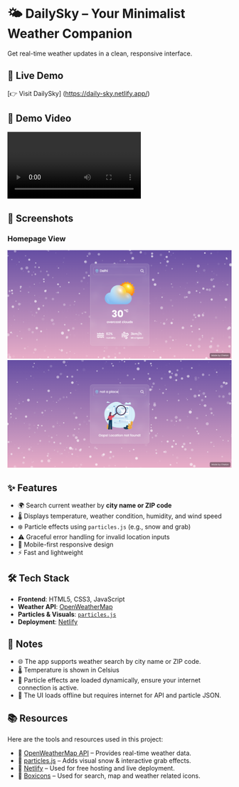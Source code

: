 # 🌤️ DailySky – Your Minimalist Weather Companion
Get real-time weather updates in a clean, responsive interface.


## 🔗 Live Demo

[👉 Visit DailySky] (https://daily-sky.netlify.app/)

## 🎥 Demo Video

<video src="images/HomePageVideo.mp4" controls></video>


## 📸 Screenshots

### Homepage View

![App Screenshot](images/HomePage.png)
![App Screenshot](images/HomePage2.png)


## ✨ Features

- 🌍 Search current weather by **city name or ZIP code**
- 🌡️ Displays temperature, weather condition, humidity, and wind speed
- ❄️ Particle effects using `particles.js` (e.g., snow and grab)
- ⚠️ Graceful error handling for invalid location inputs
- 📱 Mobile-first responsive design
- ⚡ Fast and lightweight

## 🛠 Tech Stack

- **Frontend**: HTML5, CSS3, JavaScript
- **Weather API**: [OpenWeatherMap](https://openweathermap.org/api)
- **Particles & Visuals**: [`particles.js`](https://vincentgarreau.com/particles.js/)
- **Deployment**: [Netlify](https://www.netlify.com/)

## 📝 Notes
- 🌐 The app supports weather search by city name or ZIP code.
- 🌡️ Temperature is shown in Celsius
- 🧊 Particle effects are loaded dynamically, ensure your internet connection is active.
- 📵 The UI loads offline but requires internet for API and particle JSON.

## 📚 Resources

Here are the tools and resources used in this project:

- 🔗 [OpenWeatherMap API](https://openweathermap.org/api) – Provides real-time weather data.
- 🔗 [particles.js](https://vincentgarreau.com/particles.js/) – Adds visual snow & interactive grab effects.
- 🔗 [Netlify](https://www.netlify.com/) – Used for free hosting and live deployment.
- 🔗 [Boxicons](https://boxicons.com/) – Used for search, map and weather related icons.
